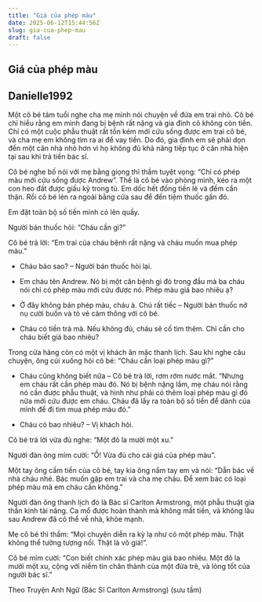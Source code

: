 ```yaml
---
title: "Giá của phép màu"
date: 2025-06-12T15:44:56Z
slug: gia-cua-phep-mau
draft: false
---
```


## Giá của phép màu

## Danielle1992

Một cô bé tám tuổi nghe cha mẹ mình nói chuyện về đứa em trai nhỏ. Cô bé chỉ hiểu rằng em mình đang bị bệnh rất nặng và gia đình cô không còn tiền. Chỉ có một cuộc phẫu thuật rất tốn kém mới cứu sống được em trai cô bé, và cha mẹ em không tìm ra ai để vay tiền. Do đó, gia đình em sẽ phải dọn đến một căn nhà nhỏ hơn vì họ không đủ khả năng tiếp tục ở căn nhà hiện tại sau khi trả tiền bác sĩ.

Cô bé nghe bố nói với mẹ bằng giọng thì thầm tuyệt vọng: “Chỉ có phép màu mới cứu sống được Andrew”. Thế là cô bé vào phòng mình, kéo ra một con heo đất được giấu kỹ trong tủ. Em dốc hết đống tiền lẻ và đếm cẩn thận. Rồi cô bé lẻn ra ngoài bằng cửa sau để đến tiệm thuốc gần đó.

Em đặt toàn bộ số tiền mình có lên quầy.

Người bán thuốc hỏi: “Cháu cần gì?”

Cô bé trả lời: “Em trai của cháu bệnh rất nặng và cháu muốn mua phép màu.”

- Cháu bảo sao? – Người bán thuốc hỏi lại.

- Em cháu tên Andrew. Nó bị một căn bệnh gì đó trong đầu mà ba cháu nói chỉ có phép màu mới cứu được nó. Phép màu giá bao nhiêu ạ?

- Ở đây không bán phép màu, cháu à. Chú rất tiếc – Người bán thuốc nở nụ cười buồn và tỏ vẻ cảm thông với cô bé.

- Cháu có tiền trả mà. Nếu không đủ, cháu sẽ cố tìm thêm. Chỉ cần cho cháu biết giá bao nhiêu?

Trong cửa hàng còn có một vị khách ăn mặc thanh lịch. Sau khi nghe câu chuyện, ông cúi xuống hỏi cô bé: “Cháu cần loại phép màu gì?”

- Cháu cũng không biết nữa – Cô bé trả lời, rơm rớm nước mắt. “Nhưng em cháu rất cần phép màu đó. Nó bị bệnh nặng lắm, mẹ cháu nói rằng nó cần được phẫu thuật, và hình như phải có thêm loại phép màu gì đó nữa mới cứu được em cháu. Cháu đã lấy ra toàn bộ số tiền để dành của mình để đi tìm mua phép màu đó.”

- Cháu có bao nhiêu? – Vị khách hỏi.

Cô bé trả lời vừa đủ nghe: “Một đô la mười một xu.”

Người đàn ông mỉm cười: “Ồ! Vừa đủ cho cái giá của phép màu”.

Một tay ông cầm tiền của cô bé, tay kia ông nắm tay em và nói: “Dẫn bác về nhà cháu nhé. Bác muốn gặp em trai và cha mẹ cháu. Để xem bác có loại phép màu mà em cháu cần không.”

Người đàn ông thanh lịch đó là Bác sĩ Carlton Armstrong, một phẫu thuật gia thần kinh tài năng. Ca mổ được hoàn thành mà không mất tiền, và không lâu sau Andrew đã có thể về nhà, khỏe mạnh.

Mẹ cô bé thì thầm: “Mọi chuyện diễn ra kỳ lạ như có một phép màu. Thật không thể tưởng tượng nổi. Thật là vô giá!”.

Cô bé mỉm cười: “Con biết chính xác phép màu giá bao nhiêu. Một đô la mười một xu, cộng với niềm tin chân thành của một đứa trẻ, và lòng tốt của người bác sĩ.”


Theo Truyện Anh Ngữ (Bác Sĩ Carlton Armstrong)
(sưu tầm)